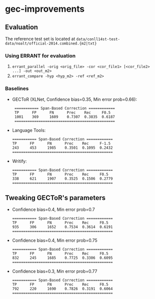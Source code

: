 # gec-improvements


## Evaluation

The reference test set is located at `data/conll14st-test-data/noalt/official-2014.combined.{m2|txt}`

### Using ERRANT for evaluation
1. `errant_parallel -orig <orig_file> -cor <cor_file1> [<cor_file2> ...] -out <out_m2>`
2. `errant_compare -hyp <hyp_m2> -ref <ref_m2>`

### Baselines
- GECToR (XLNet, Confidence bias=0.35, Min error prob=0.66):
   ``` 
    =========== Span-Based Correction ============
    TP      FP      FN      Prec    Rec     F0.5
    1001    369     1609    0.7307  0.3835  0.6187
    ============================================== 
    ``` 
- Language Tools:
    ```
    =========== Span-Based Correction ============
    TP      FP      FN      Prec    Rec     F-1.5
    243     453     1985    0.3501  0.1095  0.2432
    ==============================================
    ```
- Writify:
    ```
    =========== Span-Based Correction ============
    TP      FP      FN      Prec    Rec     F0.5
    338     621     1907    0.3525  0.1506  0.2779
    ==============================================
    ```
## Tweaking GECToR's parameters
- Confidence bias=0.4, Min error prob=0.7
   ``` 
   =========== Span-Based Correction ============
   TP      FP      FN      Prec    Rec     F0.5
   935     306     1652    0.7534  0.3614  0.6191
   ==============================================  
   ``` 
- Confidence bias=0.4, Min error prob=0.75
   ``` 
   =========== Span-Based Correction ============
   TP      FP      FN      Prec    Rec     F0.5
   832     245     1685    0.7725  0.3306  0.6095
   ==============================================
   ``` 
- Confidence bias=0.3, Min error prob=0.77
   ``` 
   =========== Span-Based Correction ============
   TP      FP      FN      Prec    Rec     F0.5
   792     220     1690    0.7826  0.3191  0.6064
   ==============================================   
   ``` 

